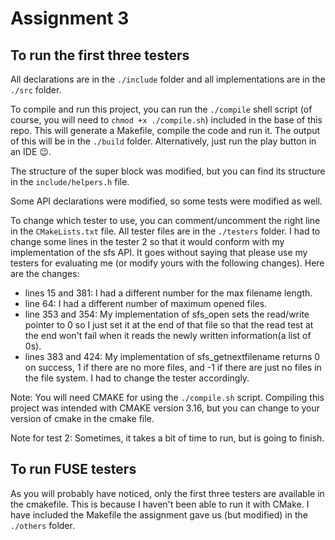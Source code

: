 # Assignment 3

## To run the first three testers

All declarations are in the `./include` folder and all implementations are in the `./src` folder.

To compile and run this project, you can run the `./compile` shell script (of course, you will need to `chmod +x ./compile.sh`) included in the base of this repo. This will generate
a Makefile, compile the code and run it. The output of this will be in the `./build` folder. Alternatively, just run the play
button in an IDE 😉️.

The structure of the super block was modified, but you can find its structure in the `include/helpers.h` file.

Some API declarations were modified, so some tests were modified as well.

To change which tester to use, you can comment/uncomment the right line in the `CMakeLists.txt` file.
All tester files are in the `./testers` folder. I had to change some lines in the tester 2 so that it would conform
with my implementation of the sfs API. It goes without saying that please use my testers for evaluating me (or modify 
yours with the following changes). Here are the changes:
- lines 15 and 381: I had a different number for the max filename length.
- line 64: I had a different number of maximum opened files.
- line 353 and 354: My implementation of sfs_open sets the read/write pointer to 0 so I just set it at the end of that file
so that the read test at the end won't fail when it reads the newly written information(a list of 0s).
- lines 383 and 424: My implementation of sfs_getnextfilename returns 0 on success, 1 if there are no more files, and -1
if there are just no files in the file system. I had to change the tester accordingly.

Note: You will need CMAKE for using the `./compile.sh` script. Compiling this project was intended with CMAKE version 3.16, but you can change to your version of cmake in the
cmake file.

Note for test 2: Sometimes, it takes a bit of time to run, but is going to finish.

## To run FUSE testers
As you will probably have noticed, only the first three testers are available in the cmakefile. This is because I 
haven't been able to run it with CMake. I have included the Makefile the assignment gave us (but modified) in the 
`./others` folder.